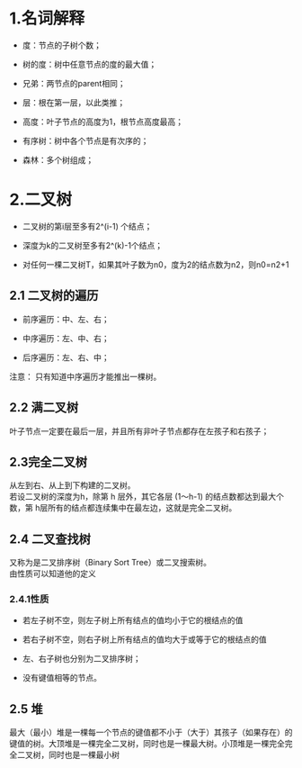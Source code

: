# 1.名词解释

* 度：节点的子树个数；   

* 树的度：树中任意节点的度的最大值；   

* 兄弟：两节点的parent相同；   

* 层：根在第一层，以此类推；   

* 高度：叶子节点的高度为1，根节点高度最高；   

* 有序树：树中各个节点是有次序的；   

* 森林：多个树组成；  

# 2.二叉树
* 二叉树的第i层至多有2^(i-1)
个结点；  

* 深度为k的二叉树至多有2^(k)-1个结点； 

* 对任何一棵二叉树T，如果其叶子数为n0，度为2的结点数为n2，则n0=n2+1

## 2.1 二叉树的遍历
 
* 前序遍历：中、左、右；  

* 中序遍历：左、中、右；   

* 后序遍历：左、右、中；  

注意：
只有知道中序遍历才能推出一棵树。

## 2.2 满二叉树
叶子节点一定要在最后一层，并且所有非叶子节点都存在左孩子和右孩子；

## 2.3完全二叉树
从左到右、从上到下构建的二叉树。     
若设二叉树的深度为h，除第 h 层外，其它各层 (1～h-1) 的结点数都达到最大个数，第 h层所有的结点都连续集中在最左边，这就是完全二叉树。

## 2.4 二叉查找树
又称为是二叉排序树（Binary Sort Tree）或二叉搜索树。   
由性质可以知道他的定义

### 2.4.1性质

* 若左子树不空，则左子树上所有结点的值均小于它的根结点的值  

* 若右子树不空，则右子树上所有结点的值均大于或等于它的根结点的值

* 左、右子树也分别为二叉排序树；   

* 没有键值相等的节点。

## 2.5 堆
最大（最小）堆是一棵每一个节点的键值都不小于（大于）其孩子（如果存在）的键值的树。大顶堆是一棵完全二叉树，同时也是一棵最大树。小顶堆是一棵完全完全二叉树，同时也是一棵最小树
